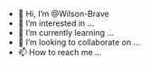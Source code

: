 - 👋 Hi, I’m @Wilson-Brave
- 👀 I’m interested in ...
- 🌱 I’m currently learning ...
- 💞️ I’m looking to collaborate on ...
- 📫 How to reach me ...

<!---
Wilson-Brave/Wilson-Brave is a ✨ special ✨ repository because its `README.md` (this file) appears on your GitHub profile.
You can click the Preview link to take a look at your changes.
--->
